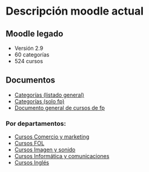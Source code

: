 # Descripción moodle actual

## Moodle legado

* Versión 2.9
* 60 categorías
* 524 cursos

## Documentos

* [Categorías (listado general)](pdf/categorias_moodle.pdf)
* [Categorías (solo fp)](pdf/categorias_fp.pdf)
* [Documento general de cursos de fp](pdf/cursos_moodle.pdf)

### Por departamentos:

* [Cursos Comercio y marketing](pdf/comercio-y-marketing.pdf)
* [Cursos FOL](pdf/fol.pdf)
* [Cursos Imagen y sonido](pdf/imagen-y-sonido.pdf)
* [Cursos Informática y comunicaciones](pdf/informatica-y-comunicaciones.pdf)
* [Cursos Inglés](pdf/inglés.pdf)
